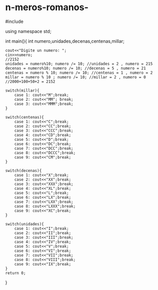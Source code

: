# n-meros-romanos-
#include<iostream>

using namespace std;

int main(){
	int numero,unidades,decenas,centenas,millar; 
	
	cout<<"Digite un numero: "; 
	cin>>numero; 
	//2152
	unidades = numero%10; numero /= 10; //unidades = 2 , numero = 215
	decenas = numero%10; numero /= 10; //decenas = 5 , numero = 21
	centenas = numero % 10; numero /= 10; //centenas = 1 , numero = 2
	millar = numero % 10 ; numero /= 10; //millar = 2 , numero = 0
	//2000+100+50+2 = 2152
	
	switch(millar){
		case 1: cout<<"M";break;
		case 2: cout<<"MM"; break;
		case 3: cout<<"MMM";break;
	}
	
	switch(centenas){
		case 1: cout<<"C";break;
		case 2: cout<<"CC";break;
		case 3: cout<<"CCC";break;
		case 4: cout<<"CD";break;
		case 5: cout<<"D";break;
		case 6: cout<<"DC";break;
		case 7: cout<<"DCC";break;
		case 8: cout<<"DCCC";break;
		case 9: cout<<"CM";break;
	}
	
	switch(decenas){
		case 1: cout<<"X";break;
		case 2: cout<<"XX";break;
		case 3: cout<<"XXX";break;
		case 4: cout<<"XL";break;
		case 5: cout<<"L";break;
		case 6: cout<<"LX";break;
		case 7: cout<<"LXX";break;
		case 8: cout<<"LXXX";break;
		case 9: cout<<"XC";break;
	}
	
	switch(unidades){
		case 1: cout<<"I";break;
		case 2: cout<<"II";break;
		case 3: cout<<"III";break;
		case 4: cout<<"IV";break;
		case 5: cout<<"V";break;
		case 6: cout<<"VI";break;
		case 7: cout<<"VII";break;
		case 8: cout<<"VIII";break;
		case 9: cout<<"IX";break;
	}
	return 0;
}
